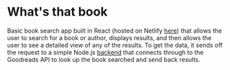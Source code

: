# What's that book

Basic book search app built in React (hosted on Netlify [here](https://whats-that-book.netlify.app)) that allows the user to search for a book or author, displays results, and then allows the user to see a detailed view of any of the results. To get the data, it sends off the request to a simple Node.js [backend](https://github.com/katshaze/whats-that-book-server) that connects through to the Goodreads API to look up the book searched and send back results.
